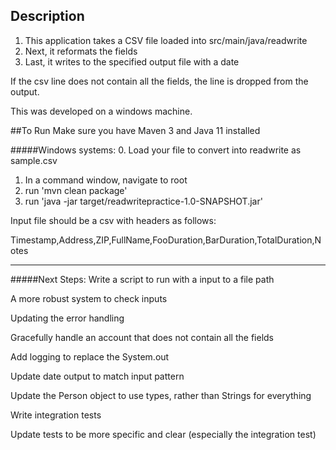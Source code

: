 ## Description
1. This application takes a CSV file loaded into src/main/java/readwrite
2. Next, it reformats the fields
3. Last, it writes to the specified output file with a date 

If the csv line does not contain all the fields, the line is dropped from the output.

This was developed on a windows machine. 

##To Run 
Make sure you have Maven 3 and Java 11 installed

#####Windows systems: 
0. Load your file to convert into readwrite as sample.csv
1. In a command window, navigate to root
2. run 'mvn clean package'
3. run 'java -jar target/readwritepractice-1.0-SNAPSHOT.jar'

Input file should be a csv with headers as follows:

Timestamp,Address,ZIP,FullName,FooDuration,BarDuration,TotalDuration,Notes

---

#####Next Steps:
Write a script to run with a input to a file path

A more robust system to check inputs

Updating the error handling 

Gracefully handle an account that does not contain all the fields

Add logging to replace the System.out

Update date output to match input pattern

Update the Person object to use types, rather than Strings for everything

Write integration tests

Update tests to be more specific and clear (especially the integration test)
